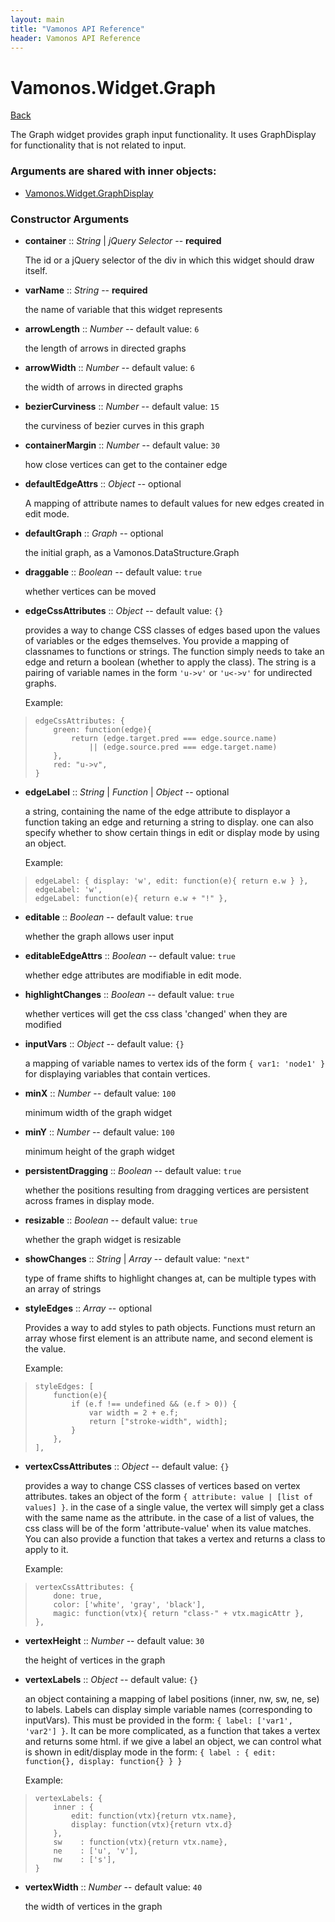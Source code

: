 ```yaml
---
layout: main
title: "Vamonos API Reference"
header: Vamonos API Reference
---
```



Vamonos.Widget.Graph
====================

[Back](index.html)

The Graph widget provides graph input functionality. It uses GraphDisplay for functionality that is not related to input.


### Arguments are shared with inner objects:

 * [Vamonos.Widget.GraphDisplay](widget-graphdisplay.html)


### Constructor Arguments

 * **container** :: *String* | *jQuery Selector* -- **required**

    The id or a jQuery selector of the div in which this widget should draw itself.



 * **varName** :: *String* -- **required**

    the name of variable that this widget represents



 * **arrowLength** :: *Number* -- default value: `6`

    the length of arrows in directed graphs



 * **arrowWidth** :: *Number* -- default value: `6`

    the width of arrows in directed graphs



 * **bezierCurviness** :: *Number* -- default value: `15`

    the curviness of bezier curves in this graph



 * **containerMargin** :: *Number* -- default value: `30`

    how close vertices can get to the container edge



 * **defaultEdgeAttrs** :: *Object* -- optional

    A mapping of attribute names to default values for new edges created in edit mode.



 * **defaultGraph** :: *Graph* -- optional

    the initial graph, as a Vamonos.DataStructure.Graph



 * **draggable** :: *Boolean* -- default value: `true`

    whether vertices can be moved



 * **edgeCssAttributes** :: *Object* -- default value: `{}`

    provides a way to change CSS classes of edges based upon the values of variables or the edges themselves. You provide a mapping of classnames to functions or strings. The function simply needs to take an edge and return a boolean (whether to apply the class). The string is a pairing of variable names in the form `'u->v'` or `'u<->v'` for undirected graphs.

    Example:

>     edgeCssAttributes: {
>         green: function(edge){
>             return (edge.target.pred === edge.source.name)
>                 || (edge.source.pred === edge.target.name)
>         },
>         red: "u->v",
>     }



 * **edgeLabel** :: *String* | *Function* | *Object* -- optional

    a string, containing the name of the edge attribute to displayor a function taking an edge and returning a string to display. one can also specify whether to show certain things in edit or display mode by using an object.

    Example:

>     edgeLabel: { display: 'w', edit: function(e){ return e.w } },
>     edgeLabel: 'w',
>     edgeLabel: function(e){ return e.w + "!" },



 * **editable** :: *Boolean* -- default value: `true`

    whether the graph allows user input



 * **editableEdgeAttrs** :: *Boolean* -- default value: `true`

    whether edge attributes are modifiable in edit mode.



 * **highlightChanges** :: *Boolean* -- default value: `true`

    whether vertices will get the css class 'changed' when they are modified



 * **inputVars** :: *Object* -- default value: `{}`

    a mapping of variable names to vertex ids of the form                `{ var1: 'node1' }` for displaying variables that contain                vertices.



 * **minX** :: *Number* -- default value: `100`

    minimum width of the graph widget



 * **minY** :: *Number* -- default value: `100`

    minimum height of the graph widget



 * **persistentDragging** :: *Boolean* -- default value: `true`

    whether the positions resulting from dragging vertices are persistent across frames in display mode.



 * **resizable** :: *Boolean* -- default value: `true`

    whether the graph widget is resizable



 * **showChanges** :: *String* | *Array* -- default value: `"next"`

    type of frame shifts to highlight changes at, can be multiple types with an array of strings



 * **styleEdges** :: *Array* -- optional

    Provides a way to add styles to path objects. Functions must return an array whose first element is an attribute name, and second element is the value.

    Example:

>     styleEdges: [
>         function(e){
>             if (e.f !== undefined && (e.f > 0)) {
>                 var width = 2 + e.f;
>                 return ["stroke-width", width];
>             }
>         },
>     ],



 * **vertexCssAttributes** :: *Object* -- default value: `{}`

    provides a way to change CSS classes of vertices based on vertex attributes. takes an object of the form `{ attribute: value | [list of values] }`. in the case of a single value,  the vertex will simply get a class with the same name as the attribute. in the case of a list of values, the css class will be of the form 'attribute-value' when its value matches. You can also provide a function that takes a vertex and returns a class to apply to it.

    Example:

>     vertexCssAttributes: {
>         done: true,
>         color: ['white', 'gray', 'black'],
>         magic: function(vtx){ return "class-" + vtx.magicAttr },
>     },



 * **vertexHeight** :: *Number* -- default value: `30`

    the height of vertices in the graph



 * **vertexLabels** :: *Object* -- default value: `{}`

    an object containing a mapping of label positions (inner, nw, sw, ne, se) to labels. Labels can display simple variable names (corresponding to inputVars). This must be provided in the form: `{ label: ['var1', 'var2'] }`. It can be more complicated, as a function that takes a vertex and returns some html. if we give a label an object, we can control what is shown in edit/display mode in the form: `{ label : { edit: function{}, display: function{} } }`

    Example:

>     vertexLabels: {
>         inner : {
>             edit: function(vtx){return vtx.name},
>             display: function(vtx){return vtx.d}
>         },
>         sw    : function(vtx){return vtx.name},
>         ne    : ['u', 'v'],
>         nw    : ['s'],
>     }



 * **vertexWidth** :: *Number* -- default value: `40`

    the width of vertices in the graph



